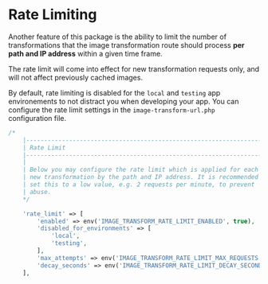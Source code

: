 # Rate Limiting

Another feature of this package is the ability to limit the number of transformations that the image transformation route should process **per path and IP address** within a given time frame.

The rate limit will come into effect for new transformation requests only, and will not affect previously cached images.

By default, rate limiting is disabled for the `local` and `testing` app environements to not distract you when developing your app. You can configure the rate limit settings in the `image-transform-url.php` configuration file.

```php
/*
    |--------------------------------------------------------------------------
    | Rate Limit
    |--------------------------------------------------------------------------
    |
    | Below you may configure the rate limit which is applied for each image
    | new transformation by the path and IP address. It is recommended to
    | set this to a low value, e.g. 2 requests per minute, to prevent
    | abuse.
    */

    'rate_limit' => [
        'enabled' => env('IMAGE_TRANSFORM_RATE_LIMIT_ENABLED', true),
        'disabled_for_environments' => [
            'local',
            'testing',
        ],
        'max_attempts' => env('IMAGE_TRANSFORM_RATE_LIMIT_MAX_REQUESTS', 2),
        'decay_seconds' => env('IMAGE_TRANSFORM_RATE_LIMIT_DECAY_SECONDS', 60),
    ],
```
